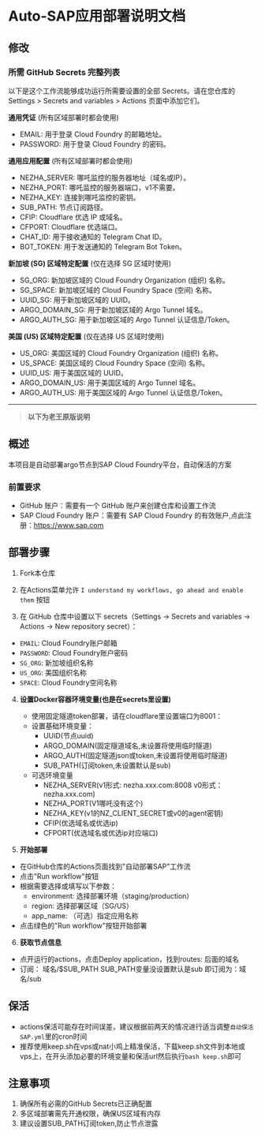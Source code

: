 # Auto-SAP应用部署说明文档

## 修改

### 所需 GitHub Secrets 完整列表

以下是这个工作流能够成功运行所需要设置的全部 Secrets。请在您仓库的 Settings > Secrets and variables > Actions 页面中添加它们。

**通用凭证** (所有区域部署时都会使用)

- EMAIL: 用于登录 Cloud Foundry 的邮箱地址。
- PASSWORD: 用于登录 Cloud Foundry 的密码。

**通用应用配置** (所有区域部署时都会使用)

- NEZHA_SERVER: 哪吒监控的服务器地址（域名或IP）。
- NEZHA_PORT: 哪吒监控的服务器端口，v1不需要。
- NEZHA_KEY: 连接到哪吒监控的密钥。
- SUB_PATH: 节点订阅路径。
- CFIP: Cloudflare 优选 IP 或域名。
- CFPORT: Cloudflare 优选端口。
- CHAT_ID: 用于接收通知的 Telegram Chat ID。
- BOT_TOKEN: 用于发送通知的 Telegram Bot Token。

**新加坡 (SG) 区域特定配置** (仅在选择 SG 区域时使用)

- SG_ORG: 新加坡区域的 Cloud Foundry Organization (组织) 名称。
- SG_SPACE: 新加坡区域的 Cloud Foundry Space (空间) 名称。
- UUID_SG: 用于新加坡区域的 UUID。
- ARGO_DOMAIN_SG: 用于新加坡区域的 Argo Tunnel 域名。
- ARGO_AUTH_SG: 用于新加坡区域的 Argo Tunnel 认证信息/Token。

**美国 (US) 区域特定配置** (仅在选择 US 区域时使用)

- US_ORG: 美国区域的 Cloud Foundry Organization (组织) 名称。
- US_SPACE: 美国区域的 Cloud Foundry Space (空间) 名称。
- UUID_US: 用于美国区域的 UUID。
- ARGO_DOMAIN_US: 用于美国区域的 Argo Tunnel 域名。
- ARGO_AUTH_US: 用于美国区域的 Argo Tunnel 认证信息/Token。

-------

> **以下为老王原版说明**

## 概述

本项目是自动部署argo节点到SAP Cloud Foundry平台，自动保活的方案

### 前置要求
* GitHub 账户：需要有一个 GitHub 账户来创建仓库和设置工作流
* SAP Cloud Foundry 账户：需要有 SAP Cloud Foundry 的有效账户,点此注册：https://www.sap.com

## 部署步骤

1. Fork本仓库

2. 在Actions菜单允许 `I understand my workflows, go ahead and enable them` 按钮

3. 在 GitHub 仓库中设置以下 secrets（Settings → Secrets and variables → Actions → New repository secret）：
- `EMAIL`: Cloud Foundry账户邮箱
- `PASSWORD`: Cloud Foundry账户密码
- `SG_ORG`: 新加坡组织名称
- `US_ORG`: 美国组织名称
- `SPACE`: Cloud Foundry空间名称

4. **设置Docker容器环境变量(也是在secrets里设置)**
   - 使用固定隧道token部署，请在cloudflare里设置端口为8001：
   - 设置基础环境变量：
     - UUID(节点uuid)
     - ARGO_DOMAIN(固定隧道域名,未设置将使用临时隧道)
     - ARGO_AUTH(固定隧道json或token,未设置将使用临时隧道)
     - SUB_PATH(订阅token,未设置默认是sub)
   - 可选环境变量
     - NEZHA_SERVER(v1形式: nezha.xxx.com:8008  v0形式：nezha.xxx.com)
     - NEZHA_PORT(V1哪吒没有这个)
     - NEZHA_KEY(v1的NZ_CLIENT_SECRET或v0的agent密钥)
     - CFIP(优选域名或优选ip)
     - CFPORT(优选域名或优选ip对应端口)

5. **开始部署**
* 在GitHub仓库的Actions页面找到"自动部署SAP"工作流
* 点击"Run workflow"按钮
* 根据需要选择或填写以下参数：
   - environment: 选择部署环境（staging/production）
   - region: 选择部署区域（SG/US）
   - app_name: （可选）指定应用名称
* 点击绿色的"Run workflow"按钮开始部署

6. **获取节点信息**
* 点开运行的actions，点击Deploy application，找到routes: 后面的域名
* 订阅： 域名/$SUB_PATH    SUB_PATH变量没设置默认是sub  即订阅为：域名/sub


## 保活 
* actions保活可能存在时间误差，建议根据前两天的情况进行适当调整`自动保活SAP.yml`里的cron时间
* 推荐使用keep.sh在vps或nat小鸡上精准保活，下载keep.sh文件到本地或vps上，在开头添加必要的环境变量和保活url然后执行`bash keep.sh`即可

## 注意事项

1. 确保所有必需的GitHub Secrets已正确配置
2. 多区域部署需先开通权限，确保US区域有内存
4. 建议设置SUB_PATH订阅token,防止节点泄露
